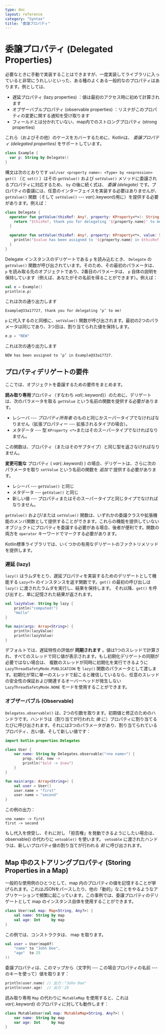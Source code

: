 ```yaml
---
type: doc
layout: reference
category: "Syntax"
title: "委譲プロパティ"
---
```


<!--original
---
type: doc
layout: reference
category: "Syntax"
title: "Delegated Properties"
---
-->

# 委譲プロパティ (Delegated Properties)

<!--original
# Delegated Properties
-->

必要なときに手動で実装することはできますが、一度実装してライブラリに入っていると非常にうれしいといった、ある種のよくある一般的なのプロパティはあります。例としては、

<!--original
There are certain common kinds of properties, that, though we can implement them manually every time we need them, 
would be very nice to implement once and for all, and put into a library. Examples include
-->

* 遅延プロパティ (lazy properties) ：値は最初のアクセス時に初めて計算されます
* オブザーバブルプロパティ (observable properties) ：リスナがこのプロパティの変更に関する通知を受け取ります
* フィールドとは分かれていない、map内でのストロングプロパティ (strong properties)

<!--original
* lazy properties: the value gets computed only upon first access,
* observable properties: listeners get notified about changes to this property,
* storing properties in a map, not in separate field each.
-->

これら（およびその他）のケースをカバーするために、Kotlinは、 _委譲プロパティ (delegated properties)_ をサポートしています。

<!--original
To cover these (and other) cases, Kotlin supports _delegated properties_:
-->

``` kotlin
class Example {
  var p: String by Delegate()
}
```

<!--original
``` kotlin
class Example {
  var p: String by Delegate()
}
```
-->

構文は次のとおりです `val/var <property name>: <Type> by <expression>`
`get()` （と `set()` ）はその `getValue()` および `setValue()` メソッドに委譲されるプロパティに対応するため、 `by` の後に続く式は、 _委譲 (delegate)_ です。プロパティの委譲には、任意のインターフェイスを実装する必要はありませんが、 `getValue()` 関数（そして `setValue()` --- *var*{:.keyword}用に）を提供する必要があります。例えば：

<!--original
The syntax is: `val/var <property name>: <Type> by <expression>`. The expression after *by*{:.keyword} is the _delegate_, 
because `get()` (and `set()`) corresponding to the property will be delegated to its `getValue()` and `setValue()` methods.
Property delegates don’t have to implement any interface, but they have to provide a `getValue()` function (and `setValue()` --- for *var*{:.keyword}'s).
For example:
-->

``` kotlin
class Delegate {
  operator fun getValue(thisRef: Any?, property: KProperty<*>): String {
    return "$thisRef, thank you for delegating '${property.name}' to me!"
  }
 
  operator fun setValue(thisRef: Any?, property: KProperty<*>, value: String) {
    println("$value has been assigned to '${property.name} in $thisRef.'")
  }
}
```

<!--original
``` kotlin
class Delegate {
  operator fun getValue(thisRef: Any?, property: KProperty<*>): String {
    return "$thisRef, thank you for delegating '${property.name}' to me!"
  }
 
  operator fun setValue(thisRef: Any?, property: KProperty<*>, value: String) {
    println("$value has been assigned to '${property.name} in $thisRef.'")
  }
}
```
-->

Delegate インスタンスのデリゲートである `p` を読み込むとき、 `Delegate` の`getValue()` 関数が呼び出されています。そのため、その最初のパラメータは、 `p` を読み取る先のオブジェクトであり、2番目のパラメータは、 `p` 自体の説明を保持しています（例えば、あなたがその名前を得ることができます）。例えば：

<!--original
When we read from `p` that delegates to an instance of `Delegate`, the `getValue()` function from `Delegate` is called,
so that its first parameter is the object we read `p` from and the second parameter holds a description of `p` itself 
(e.g. you can take its name). For example:
-->

``` kotlin
val e = Example()
println(e.p)
```

<!--original
``` kotlin
val e = Example()
println(e.p)
```
-->

これは次の通り出力します

<!--original
This prints 
-->

```
Example@33a17727, thank you for delegating ‘p’ to me!
```

<!--original
```
Example@33a17727, thank you for delegating ‘p’ to me!
```
-->
 
`p` に代入するのと同様に、`setValue()` 関数が呼び出されます。最初の2つのパラメータは同じであり、3つ目は、割り当てられた値を保持します。

<!--original
Similarly, when we assign to `p`, the `setValue()` function is called. The first two parameters are the same, and the third holds the value being assigned:
-->

``` kotlin
e.p = "NEW"
```

<!--original
``` kotlin
e.p = "NEW"
```
-->

これは次の通り出力します

<!--original
This prints
-->
 
```
NEW has been assigned to ‘p’ in Example@33a17727.
```

<!--original
```
NEW has been assigned to ‘p’ in Example@33a17727.
```
-->

## プロパティデリゲートの要件

<!--original
## Property Delegate Requirements
-->

ここでは、オブジェクトを委譲するための要件をまとめます。

<!--original
Here we summarize requirements to delegate objects. 
-->

**読み取り専用**プロパティ（すなわち *val*{:.keyword}）のために、デリゲートは、次のパラメータを取る `getValue` という名前の関数を提供する必要があります。

<!--original
For a **read-only** property (i.e. a *val*{:.keyword}), a delegate has to provide a function named `getValue` that takes the following parameters:
-->

* レシーバ --- _プロパティ所有者_ のものと同じかスーパータイプでなければなりません（拡張プロパティー --- 拡張されるタイプの場合）。
* メタデータ --- 型 `KProperty <*>`またはそのスーパータイプでなければなりません。

<!--original
* receiver --- must be the same or a supertype of the _property owner_ (for extension properties --- the type being extended),
* metadata --- must be of type `KProperty<*>` or its supertype,
-->

この関数は、プロパティ（またはそのサブタイプ）と同じ型を返さなければなりません。

<!--original
this function must return the same type as property (or its subtype).
-->

**変更可能な** プロパティ ( *var*{:.keyword} ) の場合、デリゲートは、さらに次のパラメータを取り `setValue` という名前の関数を _追加で_ 提供する必要があります。

<!--original
For a **mutable** property (a *var*{:.keyword}), a delegate has to _additionally_ provide a function named `setValue` that takes the following parameters:
-->
 
* レシーバ --- `getValue()` と同じ
* メタデータ --- `getValue()` と同じ
* 新しい値 --- プロパティまたはそのスーパータイプと同じタイプでなければなりません。

<!--original
* receiver --- same as for `getValue()`,
* metadata --- same as for `getValue()`,
* new value --- must be of the same type as a property or its supertype.
-->
 
`getValue()` および/または `setValue()` 関数は、いずれかの委譲クラスや拡張機能のメンバ関数として提供することができます。これらの機能を提供していないオブジェクトにプロパティを委譲する必要がある場合、後者が便利です。関数の両方を `operator` キーワードでマークする必要があります。

<!--original
`getValue()` and/or `setValue()` functions may be provided either as member functions of the delegate class or extension functions.
The latter is handy when you need to delegate property to an object which doesn't originally provide these functions.
Both of the functions need to be marked with the `operator` keyword.

## 標準デリゲート

<!--original
## Standard Delegates
-->

Kotlin標準ライブラリでは、いくつかの有用なデリゲートのファクトリメソッドを提供します。

<!--original
The Kotlin standard library provides factory methods for several useful kinds of delegates.
-->

### 遅延 (lazy)

<!--original
### Lazy
-->

`lazy()` はラムダをとり、遅延プロパティを実装するためのデリゲートとして機能する `Lazy<T>` のインスタンスを返す関数です。`get()` の最初の呼び出しは `lazy()` に渡されたラムダを実行し、結果を保持します。 それ以降、`get()` を呼び出すと、単に記憶された結果が返されます。

<!--original
`lazy()` is a function that takes a lambda and returns an instance of `Lazy<T>` which can serve as a delegate for implementing a lazy property:
the first call to `get()` executes the lambda passed to `lazy()` and remembers the result, 
subsequent calls to `get()` simply return the remembered result. 
-->

``` kotlin
val lazyValue: String by lazy {
    println("computed!")
    "Hello"
}

fun main(args: Array<String>) {
    println(lazyValue)
    println(lazyValue)
}
```

<!--original
``` kotlin
val lazyValue: String by lazy {
    println("computed!")
    "Hello"
}

fun main(args: Array<String>) {
    println(lazyValue)
    println(lazyValue)
}
```
-->

デフォルトでは、遅延特性の評価が **同期されます** 。値は1つのスレッドで計算され、すべてのスレッドで同じ値が表示されます。もし初期化デリゲートの同期が必要ではない場合は、 複数のスレッドが同時に初期化を実行できるように `LazyThreadSafetyMode.PUBLICATION` を `lazy()` 関数のパラメータとして渡します。初期化が常に単一のスレッドで起こると確信しているなら、任意のスレッドの安全性の保証および関連するオーバーヘッドが発生しない `LazyThreadSafetyMode.NONE` モードを使用することができます。

<!--original
By default, the evaluation of lazy properties is **synchronized**: the value is computed only in one thread, and all threads
will see the same value. If the synchronization of initialization delegate is not required, so that multiple threads
can execute it simultaneously, pass `LazyThreadSafetyMode.PUBLICATION` as a parameter to the `lazy()` function. 
And if you're sure that the initialization will always happen on a single thread, you can use `LazyThreadSafetyMode.NONE` mode, 
which doesn't incur any thread-safety guarantees and the related overhead.

-->

### オブザーバブル (Observable)

<!--original
### Observable
-->

`Delegates.observable()` は、2つの引数を取ります。初期値と修正のためのハンドラです。ハンドラは（割り当てが行われた _後_ に）プロパティに割り当てるたびに呼び出されます。それには3つのパラメータがあり、割り当てられているプロパティ、古い値、そして新しい値です：

<!--original
`Delegates.observable()` takes two arguments: the initial value and a handler for modifications.
The handler gets called every time we assign to the property (_after_ the assignment has been performed). It has three
parameters: a property being assigned to, the old value and the new one:
-->

``` kotlin
import kotlin.properties.Delegates

class User {
    var name: String by Delegates.observable("<no name>") {
        prop, old, new ->
        println("$old -> $new")
    }
}

fun main(args: Array<String>) {
    val user = User()
    user.name = "first"
    user.name = "second"
}
```

<!--original
``` kotlin
import kotlin.properties.Delegates

class User {
    var name: String by Delegates.observable("<no name>") {
        prop, old, new ->
        println("$old -> $new")
    }
}

fun main(args: Array<String>) {
    val user = User()
    user.name = "first"
    user.name = "second"
}
```
-->

この例の出力：

<!--original
This example prints
-->

```
<no name> -> first
first -> second
```

<!--original
```
<no name> -> first
first -> second
```
-->

もし代入を傍受し、それに対し 「拒否権」を発動できるようにしたい場合は、observable() の代わりに `vetoable()` を使います。 `vetoable` に渡されたハンドラは、新しいプロパティ値の割り当てが行われる _前_ に呼び出されます。

<!--original
If you want to be able to intercept an assignment and "veto" it, use `vetoable()` instead of `observable()`.
The handler passed to the `vetoable` is called _before_ the assignment of a new property value has been performed.
-->

## Map 中のストアリングプロパティ (Storing Properties in a Map)

<!--original
## Storing Properties in a Map
-->

一般的な使用例のひとつとして、map 内のプロパティの値を記憶することが挙げられます。これはJSONをパースしたり、他の「動的」なことをやるようなアプリケーションで頻繁に起こっています。この事例では、委譲プロパティのデリゲートとして map のインスタンス自体を使用することができます。

<!--original
One common use case is storing the values of properties in a map.
This comes up often in applications like parsing JSON or doing other “dynamic” things.
In this case, you can use the map instance itself as the delegate for a delegated property.
-->

``` kotlin
class User(val map: Map<String, Any?>) {
    val name: String by map
    val age: Int     by map
}
```

<!--original
``` kotlin
class User(val map: Map<String, Any?>) {
    val name: String by map
    val age: Int     by map
}
```
-->

この例では、コンストラクタは、 map を取ります。

<!--original
In this example, the constructor takes a map:
-->

``` kotlin
val user = User(mapOf(
    "name" to "John Doe",
    "age"  to 25
))
```

<!--original
``` kotlin
val user = User(mapOf(
    "name" to "John Doe",
    "age"  to 25
))
```
-->

委譲プロパティは、このマップから（文字列 --- この場合プロパティの名前 --- のキーを使って）値を取ります：

<!--original
Delegated properties take values from this map (by the string keys --- names of properties):

-->

``` kotlin
println(user.name) // 出力："John Doe"
println(user.age)  // 出力：25
```

<!--original
``` kotlin
println(user.name) // Prints "John Doe"
println(user.age)  // Prints 25
```
-->

読み取り専用 `Map` の代わりに `MutableMap` を使用すると、これは *var*{:.keyword} のプロパティに対しても動作します：

<!--original
This works also for *var*{:.keyword}’s properties if you use a `MutableMap` instead of read-only `Map`:
-->

``` kotlin
class MutableUser(val map: MutableMap<String, Any?>) {
    var name: String by map
    var age: Int     by map
}
```

<!--original
``` kotlin
class MutableUser(val map: MutableMap<String, Any?>) {
    var name: String by map
    var age: Int     by map
}
```
-->

<script src="http://code.jquery.com/jquery-1.11.0.min.js"></script>
<script>
$(function() {
  $("*").contents().filter(function() {
    return this.nodeType==8 && this.nodeValue.match(/^original/);
  }).each(function(i, e) {
    var tooltips = e.nodeValue.replace(/^original *[\n\r]|[\n\r]$/g, '');
    $(this).prev().attr('title', tooltips);
  });
});
</script>
